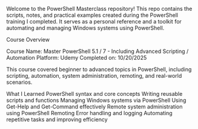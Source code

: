 Welcome to the PowerShell Masterclass repository! This repo contains the scripts, notes, and practical examples created during the PowerShell training I completed. It serves as a personal reference and a toolkit for automating and managing Windows systems using PowerShell.

Course Overview

Course Name: Master PowerShell 5.1 / 7 - Including Advanced Scripting / Automation
Platform: Udemy
Completed on: 10/20/2025

This course covered beginner to advanced topics in PowerShell, including scripting, automation, system administration, remoting, and real-world scenarios.

What I Learned
PowerShell syntax and core concepts
Writing reusable scripts and functions
Managing Windows systems via PowerShell
Using Get-Help and Get-Command effectively
Remote system administration using PowerShell Remoting
Error handling and logging
Automating repetitive tasks and improving efficiency
